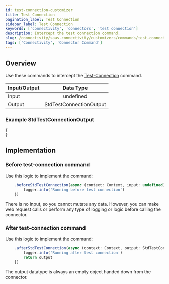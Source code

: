```yaml
---
id: test-connection-customizer
title: Test Connection
pagination_label: Test Connection
sidebar_label: Test Connection
keywords: ['connectivity', 'connectors', 'test connection']
description: Intercept the test connection command.
slug: /connectivity/saas-connectivity/customizers/commands/test-connection
tags: ['Connectivity', 'Connector Command']
---
```


## Overview

Use these commands to intercept the [Test-Connection](../../commands/test-connection) command.

| Input/Output |        Data Type        |
| :----------- | :---------------------: |
| Input        |        undefined        |
| Output       | StdTestConnectionOutput |

### Example StdTestConnectionOutput

```javascript
{
}
```

## Implementation

### Before test-connection command

Use this logic to implement the command:

```javascript
    .beforeStdTestConnection(async (context: Context, input: undefined) => {
        logger.info('Running before test connection')
    })
```

There is no input, so you cannot mutate any data. However, you can make web request calls or perform any type of logging or logic before calling the connector.

### After test-connection command

Use this logic to implement the command:

```javascript
    .afterStdTestConnection(async (context: Context, output: StdTestConnectionOutput) => {
        logger.info('Running after test connection')
        return output
    })
```

The output datatype is always an empty object handed down from the connector.
